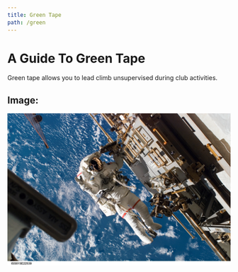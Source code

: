 ```yaml
---
title: Green Tape
path: /green
---
```


# A Guide To Green Tape

Green tape allows you to lead climb unsupervised during club activities.

## Image:

![Alt text here!!](../images/Astro.jpg)

